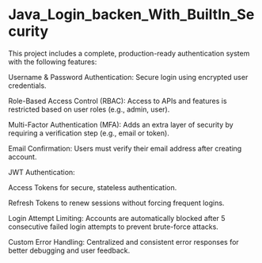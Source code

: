 ﻿# Java_Login_backen_With_BuiltIn_Security
This project includes a complete, production-ready authentication system with the following features:

Username & Password Authentication: Secure login using encrypted user credentials.

Role-Based Access Control (RBAC): Access to APIs and features is restricted based on user roles (e.g., admin, user).

Multi-Factor Authentication (MFA): Adds an extra layer of security by requiring a verification step (e.g., email or token).

Email Confirmation: Users must verify their email address after creating account.

JWT Authentication:

Access Tokens for secure, stateless authentication.

Refresh Tokens to renew sessions without forcing frequent logins.

Login Attempt Limiting: Accounts are automatically blocked after 5 consecutive failed login attempts to prevent brute-force attacks.

Custom Error Handling: Centralized and consistent error responses for better debugging and user feedback.
